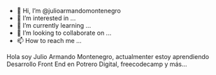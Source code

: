 - 👋 Hi, I’m @julioarmandomontenegro
- 👀 I’m interested in ...
- 🌱 I’m currently learning ...
- 💞️ I’m looking to collaborate on ...
- 📫 How to reach me ...

<!---
julioarmandomontenegro/julioarmandomontenegro is a ✨ special ✨ repository because its `README.md` (this file) appears on your GitHub profile.
You can click the Preview link to take a look at your changes.
--->
Hola  soy  Julio Armando  Montenegro,  actualmenter  estoy aprendiendo Desarrollo Front End en Potrero Digital, freecodecamp y   más...
